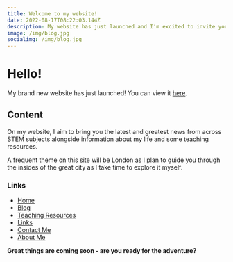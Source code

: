 ```yaml
---
title: Welcome to my website!
date: 2022-08-17T08:22:03.144Z
description: My website has just launched and I'm excited to invite you along for the ride!
image: /img/blog.jpg
socialimg: /img/blog.jpg
---
```


# Hello!

My brand new website has just launched! You can view it [here](https://neoski.tk).

## Content

On my website, I aim to bring you the latest and greatest news from across STEM subjects alongside information about my life and some teaching resources.

A frequent theme on this site will be London as I plan to guide you through the insides of the great city as I take time to explore it myself.

### L﻿inks

- [Home](https://neoski.tk/)
- [Blog](https://neoski.tk/post)
- [Teaching Resources](https://neoski.tk/teach)
- [Links](https://neoski.tk/links)
- [Contact Me](https://neoski.tk/contact)
- [About Me](https://neoski.tk/about)

**Great things are coming soon - are you ready for the adventure?**

